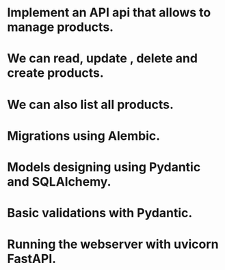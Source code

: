 # Implement an API api that allows to manage products.

# We can read, update , delete and create products.
# We can also list all products.
# Migrations using Alembic.
# Models designing using Pydantic and SQLAlchemy.
# Basic validations with Pydantic.
# Running the webserver with uvicorn FastAPI.